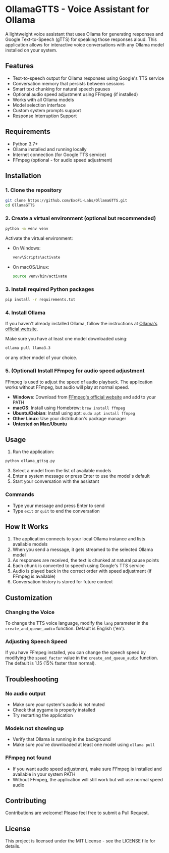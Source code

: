 # OllamaGTTS - Voice Assistant for Ollama

A lightweight voice assistant that uses Ollama for generating responses and Google Text-to-Speech (gTTS) for speaking those responses aloud. This application allows for interactive voice conversations with any Ollama model installed on your system.

## Features

- Text-to-speech output for Ollama responses using Google's TTS service
- Conversation memory that persists between sessions
- Smart text chunking for natural speech pauses
- Optional audio speed adjustment using FFmpeg (if installed)
- Works with all Ollama models
- Model selection interface
- Custom system prompts support
- Response Interruption Support

## Requirements

- Python 3.7+
- Ollama installed and running locally
- Internet connection (for Google TTS service)
- FFmpeg (optional - for audio speed adjustment)

## Installation

### 1. Clone the repository

```bash
git clone https://github.com/ExoFi-Labs/OllamaGTTS.git
cd OllamaGTTS
```

### 2. Create a virtual environment (optional but recommended)

```bash
python -m venv venv
```

Activate the virtual environment:

- On Windows:
  ```bash
  venv\Scripts\activate
  ```
- On macOS/Linux:
  ```bash
  source venv/bin/activate
  ```

### 3. Install required Python packages

```bash
pip install -r requirements.txt
```

### 4. Install Ollama

If you haven't already installed Ollama, follow the instructions at [Ollama's official website](https://ollama.ai/download).

Make sure you have at least one model downloaded using:

```bash
ollama pull llama3.3
```

or any other model of your choice.

### 5. (Optional) Install FFmpeg for audio speed adjustment

FFmpeg is used to adjust the speed of audio playback. The application works without FFmpeg, but audio will play at normal speed.

- **Windows**: Download from [FFmpeg's official website](https://ffmpeg.org/download.html) and add to your PATH
- **macOS**: Install using Homebrew: `brew install ffmpeg`
- **Ubuntu/Debian**: Install using apt: `sudo apt install ffmpeg`
- **Other Linux**: Use your distribution's package manager
- **Untested on Mac/Ubuntu**

## Usage

1. Run the application:

```bash
python ollama_gttsg.py
```

3. Select a model from the list of available models
4. Enter a system message or press Enter to use the model's default
5. Start your conversation with the assistant

### Commands

- Type your message and press Enter to send
- Type `exit` or `quit` to end the conversation

## How It Works

1. The application connects to your local Ollama instance and lists available models
2. When you send a message, it gets streamed to the selected Ollama model
3. As responses are received, the text is chunked at natural pause points
4. Each chunk is converted to speech using Google's TTS service
5. Audio is played back in the correct order with speed adjustment (if FFmpeg is available)
6. Conversation history is stored for future context

## Customization

### Changing the Voice

To change the TTS voice language, modify the `lang` parameter in the `create_and_queue_audio` function. Default is English ('en').

### Adjusting Speech Speed

If you have FFmpeg installed, you can change the speech speed by modifying the `speed_factor` value in the `create_and_queue_audio` function. The default is 1.15 (15% faster than normal).

## Troubleshooting

### No audio output

- Make sure your system's audio is not muted
- Check that pygame is properly installed
- Try restarting the application

### Models not showing up

- Verify that Ollama is running in the background
- Make sure you've downloaded at least one model using `ollama pull`

### FFmpeg not found

- If you want audio speed adjustment, make sure FFmpeg is installed and available in your system PATH
- Without FFmpeg, the application will still work but will use normal speed audio

## Contributing

Contributions are welcome! Please feel free to submit a Pull Request.

## License

This project is licensed under the MIT License - see the LICENSE file for details.
